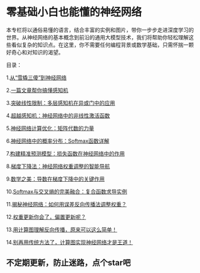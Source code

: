 # 零基础小白也能懂的神经网络

本专栏将以通俗易懂的语言，结合丰富的实例和图片，带你一步步走进深度学习的世界。从神经网络的基本概念到前沿的通用大模型技术，我们将帮助你轻松理解这些看似复杂的知识点。在这里，你不需要任何编程背景或数学基础，只需怀揣一颗好奇心和对知识的渴望。



目录：

1.[从“雪橇三傻”到神经网络](https://github.com/121880399/ConnectAI/blob/main/%E4%BB%8E%E9%9B%AA%E6%A9%87%E4%B8%89%E5%82%BB%E5%88%B0%E7%A5%9E%E7%BB%8F%E7%BD%91%E7%BB%9C.md)

2.[一篇文章帮你搞懂感知机](https://github.com/121880399/ConnectAI/blob/main/%E4%B8%80%E7%AF%87%E6%96%87%E7%AB%A0%E5%B8%AE%E4%BD%A0%E6%90%9E%E6%87%82%E6%84%9F%E7%9F%A5%E6%9C%BA.md)

3.[突破线性限制：多层感知机在异或门中的应用](https://github.com/121880399/ConnectAI/blob/main/%E7%AA%81%E7%A0%B4%E7%BA%BF%E6%80%A7%E9%99%90%E5%88%B6%EF%BC%9A%E5%A4%9A%E5%B1%82%E6%84%9F%E7%9F%A5%E6%9C%BA%E5%9C%A8%E5%BC%82%E6%88%96%E9%97%A8%E4%B8%AD%E7%9A%84%E5%BA%94%E7%94%A8.md)

4.[超越感知机：神经网络中的非线性激活函数](https://github.com/121880399/ConnectAI/blob/main/%E8%B6%85%E8%B6%8A%E6%84%9F%E7%9F%A5%E6%9C%BA%EF%BC%9A%E7%A5%9E%E7%BB%8F%E7%BD%91%E7%BB%9C%E4%B8%AD%E7%9A%84%E9%9D%9E%E7%BA%BF%E6%80%A7%E6%BF%80%E6%B4%BB%E5%87%BD%E6%95%B0.md)

5.[神经网络计算优化：矩阵代数的力量](https://github.com/121880399/ConnectAI/blob/main/%E7%A5%9E%E7%BB%8F%E7%BD%91%E7%BB%9C%E8%AE%A1%E7%AE%97%E4%BC%98%E5%8C%96%EF%BC%9A%E7%9F%A9%E9%98%B5%E4%BB%A3%E6%95%B0%E7%9A%84%E5%8A%9B%E9%87%8F.md)

6.[神经网络中的概率分布：Softmax函数详解](https://github.com/121880399/ConnectAI/blob/main/%E7%A5%9E%E7%BB%8F%E7%BD%91%E7%BB%9C%E4%B8%AD%E7%9A%84%E6%A6%82%E7%8E%87%E5%88%86%E5%B8%83%EF%BC%9ASoftmax%E5%87%BD%E6%95%B0%E8%AF%A6%E8%A7%A3.md)

7.[构建精准预测模型：损失函数在神经网络中的作用](https://github.com/121880399/ConnectAI/blob/main/%E6%9E%84%E5%BB%BA%E7%B2%BE%E5%87%86%E9%A2%84%E6%B5%8B%E6%A8%A1%E5%9E%8B%EF%BC%9A%E6%8D%9F%E5%A4%B1%E5%87%BD%E6%95%B0%E5%9C%A8%E7%A5%9E%E7%BB%8F%E7%BD%91%E7%BB%9C%E4%B8%AD%E7%9A%84%E4%BD%9C%E7%94%A8.md)

8.[梯度下降法：神经网络权重调整的智能导航](https://github.com/121880399/ConnectAI/blob/main/%E6%A2%AF%E5%BA%A6%E4%B8%8B%E9%99%8D%E6%B3%95%EF%BC%9A%E7%A5%9E%E7%BB%8F%E7%BD%91%E7%BB%9C%E6%9D%83%E9%87%8D%E8%B0%83%E6%95%B4%E7%9A%84%E6%99%BA%E8%83%BD%E5%AF%BC%E8%88%AA.md)

9.[数学之美：导数在梯度下降中的关键作用](https://github.com/121880399/ConnectAI/blob/main/%E6%95%B0%E5%AD%A6%E4%B9%8B%E7%BE%8E%EF%BC%9A%E5%AF%BC%E6%95%B0%E5%9C%A8%E6%A2%AF%E5%BA%A6%E4%B8%8B%E9%99%8D%E4%B8%AD%E7%9A%84%E5%85%B3%E9%94%AE%E4%BD%9C%E7%94%A8.md)

10.[Softmax与交叉熵的完美融合：复合函数求导实例](https://github.com/121880399/ConnectAI/blob/main/Softmax%E4%B8%8E%E4%BA%A4%E5%8F%89%E7%86%B5%E7%9A%84%E5%AE%8C%E7%BE%8E%E8%9E%8D%E5%90%88%EF%BC%9A%E5%A4%8D%E5%90%88%E5%87%BD%E6%95%B0%E6%B1%82%E5%AF%BC%E5%AE%9E%E4%BE%8B.md)

11.[揭秘神经网络：如何用误差反向传播法调整权重？](https://github.com/121880399/ConnectAI/blob/main/%E6%8F%AD%E7%A7%98%E7%A5%9E%E7%BB%8F%E7%BD%91%E7%BB%9C%EF%BC%9A%E5%A6%82%E4%BD%95%E7%94%A8%E8%AF%AF%E5%B7%AE%E5%8F%8D%E5%90%91%E4%BC%A0%E6%92%AD%E6%B3%95%E8%B0%83%E6%95%B4%E6%9D%83%E9%87%8D%EF%BC%9F.md)

12.[权重更新你会了，偏置更新呢？](https://github.com/121880399/ConnectAI/blob/main/%E6%9D%83%E9%87%8D%E6%9B%B4%E6%96%B0%E4%BD%A0%E4%BC%9A%E4%BA%86%EF%BC%8C%E5%81%8F%E7%BD%AE%E6%9B%B4%E6%96%B0%E5%91%A2%EF%BC%9F.md)

13.[用计算图理解反向传播，原来可以这么简单！](https://github.com/121880399/ConnectAI/blob/main/%E7%94%A8%E8%AE%A1%E7%AE%97%E5%9B%BE%E7%90%86%E8%A7%A3%E5%8F%8D%E5%90%91%E4%BC%A0%E6%92%AD%EF%BC%8C%E5%8E%9F%E6%9D%A5%E5%8F%AF%E4%BB%A5%E8%BF%99%E4%B9%88%E7%AE%80%E5%8D%95%EF%BC%81.md)

14.[别再用传统方法了，计算图实现神经网络才是王道！](https://github.com/121880399/ConnectAI/blob/main/%E5%88%AB%E5%86%8D%E7%94%A8%E4%BC%A0%E7%BB%9F%E6%96%B9%E6%B3%95%E4%BA%86%EF%BC%8C%E8%AE%A1%E7%AE%97%E5%9B%BE%E5%AE%9E%E7%8E%B0%E7%A5%9E%E7%BB%8F%E7%BD%91%E7%BB%9C%E6%89%8D%E6%98%AF%E7%8E%8B%E9%81%93%EF%BC%81.md)


## 不定期更新，防止迷路，点个star吧